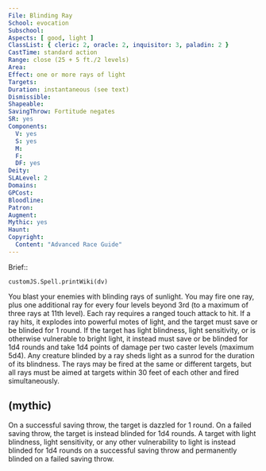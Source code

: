 ```yaml
---
File: Blinding Ray
School: evocation
Subschool: 
Aspects: [ good, light ]
ClassList: { cleric: 2, oracle: 2, inquisitor: 3, paladin: 2 }
CastTime: standard action
Range: close (25 + 5 ft./2 levels)
Area: 
Effect: one or more rays of light
Targets: 
Duration: instantaneous (see text)
Dismissible: 
Shapeable: 
SavingThrow: Fortitude negates
SR: yes
Components:
  V: yes
  S: yes
  M: 
  F: 
  DF: yes
Deity: 
SLALevel: 2
Domains: 
GPCost: 
Bloodline: 
Patron: 
Augment: 
Mythic: yes
Haunt: 
Copyright:
  Content: "Advanced Race Guide"
---
```

Brief:: 

```dataviewjs
customJS.Spell.printWiki(dv)
```

You blast your enemies with blinding rays of sunlight. You may fire one ray, plus one additional ray for every four levels beyond 3rd (to a maximum of three rays at 11th level). Each ray requires a ranged touch attack to hit. If a ray hits, it explodes into powerful motes of light, and the target must save or be blinded for 1 round. If the target has light blindness, light sensitivity, or is otherwise vulnerable to bright light, it instead must save or be blinded for 1d4 rounds and take 1d4 points of damage per two caster levels (maximum 5d4). Any creature blinded by a ray sheds light as a sunrod for the duration of its blindness. The rays may be fired at the same or different targets, but all rays must be aimed at targets within 30 feet of each other and fired simultaneously.


## (mythic)

On a successful saving throw, the target is dazzled for 1 round. On a failed saving throw, the target is instead blinded for 1d4 rounds. A target with light blindness, light sensitivity, or any other vulnerability to light is instead blinded for 1d4 rounds on a successful saving throw and permanently blinded on a failed saving throw.
